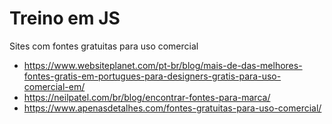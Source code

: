 # Treino em JS

Sites com fontes gratuitas para uso comercial

* https://www.websiteplanet.com/pt-br/blog/mais-de-das-melhores-fontes-gratis-em-portugues-para-designers-gratis-para-uso-comercial-em/
* https://neilpatel.com/br/blog/encontrar-fontes-para-marca/
* https://www.apenasdetalhes.com/fontes-gratuitas-para-uso-comercial/
